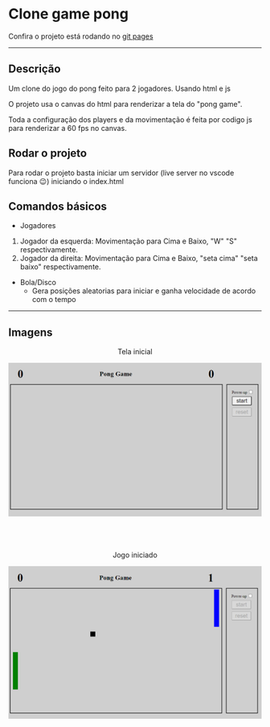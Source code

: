 # Clone game pong

Confira o projeto está rodando no [git pages](https://robertohortafilho.github.io/pongGame/)

---

## Descrição

Um clone do jogo do pong feito para 2 jogadores. Usando html e js

O projeto usa o canvas do html para renderizar a tela do "pong game".

Toda a configuração dos players e da movimentação é feita por codigo js para renderizar a 60 fps no canvas.


## Rodar o projeto
Para rodar o projeto basta iniciar um servidor (live server no vscode funciona 😉) iniciando o index.html

## Comandos básicos

- Jogadores
 1. Jogador da esquerda: Movimentação para Cima e Baixo, "W" "S" respectivamente.
 2. Jogador da direita: Movimentação para Cima e Baixo, "seta cima" "seta baixo" respectivamente.
 
- Bola/Disco
  - Gera posições aleatorias para iniciar e ganha velocidade de acordo com o tempo
  
---

## Imagens
<div align="center">
  <p>Tela inicial</p>
  <img width="600" src="/print_initial.png"/>
</div>
<br><br><br>
<div align="center">
  <p>Jogo iniciado</p>
  <img width="600" src="/print_middle.png"/>
</div>
